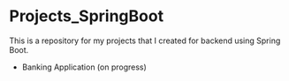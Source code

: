 # Projects_SpringBoot
This is a repository for my projects that I created for backend using Spring Boot.

- Banking Application (on progress)
